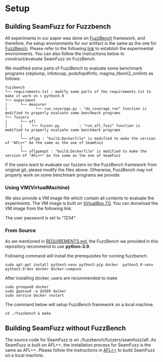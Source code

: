 # Setup
## Building SeamFuzz for Fuzzbench
All experiments in our paper was done on [FuzzBench](https://github.com/google/fuzzbench) framework,
and therefore, the setup environments for our artifact is the same as the one for [FuzzBench](https://github.com/google/fuzzbench).
Please refer to the following [link](https://google.github.io/fuzzbench/) to establish the experimental environments.
You can also follow the instructions below to construct/evaluate SeamFuzz on FuzzBench.

We modified some parts of FuzzBench to evaluate some benchmark programs (objdump, infotocap, podofopdfinfo, magma_libxml2_xmllint) as follows:
```
fuzzbench
└── requirements.txt : modify some parts of the requirements.txt to make it work on > python3.9
└── experiment
|      └── measurer
|             └── run_coverage.py : "do_coverage_run" function is modified to properly evaluate some benchmark programs
└── fuzzers
|      └── afl
|      |    └── fuzzer.py         : "run_afl_fuzz" function is modified to properly evaluate some benchmark programs
       |
       └── aflpp : "build.Dockerfile" is modified to make the version of "AFL++" be the same as the one of SeamFuzz
       |
       └── aflppmopt : "build.Dockerfile" is modified to make the version of "AFL++" be the same as the one of SeamFuzz
```
If the users want to evaluate our fuzzers on the FuzzBench framework from original git, 
please modify the files above.
Otherwise, FuzzBench may not properly work on some benchmark programs we provide.

### Using VM(VirtualMachine) 
We also provide a VM image file which contain all contents to evaluate the experiments.
The VM image is built on [VirtualBox 7.0](https://www.virtualbox.org).
You can donwload the VM image from the following link.

The user password is set to "1234"

### From Source
As we mentioned in [REQUIREMENTS.md](./REQUIREMENTS.md), the FuzzBench we provided in this repository recommend to use **python-3.9**.

Following command will install the prerequisites for running fuzzbench.  

```
sudo apt-get install python3-venv python3-pip docker  python3.9-venv python3.9-dev docker docker-compose
```

After installing docker, users are recommended to make 

```
sudo groupadd docker
sudo gpasswd -a $USER docker
sudo service docker restart
```

The command below will setup FuzzBench framework on a local machine.
```
cd ./fuzzbench & make
```


## Building SeamFuzz without FuzzBench
The source code for SeamFuzz is on ./fuzzbench/fuzzers/seamfuzz/afl. 
As SeamFuzz is built on AFL++, the installation process for SeamFuzz is the same as AFL++.
Please follow the instructions in [AFL++](https://github.com/AFLplusplus/AFLplusplus) to build SeamFuzz on a local machine.
